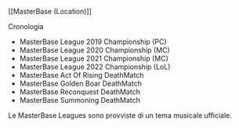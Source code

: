 [[MasterBase (Location)]]

Cronologia
- MasterBase League 2019 Championship (PC)
- MasterBase League 2020 Championship (MC)
- MasterBase League 2021 Championship (MC)
- MasterBase League 2022 Championship (LoL)
- MasterBase Act Of Rising DeathMatch
- MasterBase Golden Boar DeathMatch
- MasterBase Reconquest DeathMatch
- MasterBase Summoning DeathMatch

Le MasterBase Leagues sono provviste di un tema musicale ufficiale.